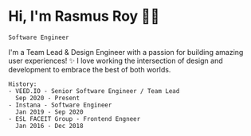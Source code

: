 # Hi, I'm Rasmus Roy 🧑‍💻

`Software Engineer`

I'm a Team Lead & Design Engineer with a passion for building amazing user experiences! ✨ I love working the intersection of design and development to embrace the best of both worlds.

```
History:
- VEED.IO - Senior Software Engineer / Team Lead
  Sep 2020 - Present
- Instana - Software Engineer
  Jan 2019 - Sep 2020
- ESL FACEIT Group - Frontend Engneer
  Jan 2016 - Dec 2018
```
